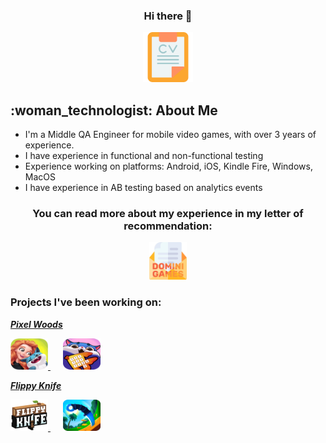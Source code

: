 <h3 align="center">Hi there 👋</h3>

<p align="center">
  <a href="">
    <img src="https://github.com/Numilou/images/blob/main/icon-cv.png" alt="CV" width="80" height="80"/>
  </a>
</p>

<h2>:woman_technologist: About Me</h2>

+ I'm a Middle QA Engineer for mobile video games, with over 3 years of experience.
+ I have experience in functional and non-functional testing 
+ Experience working on platforms: Android, iOS, Kindle Fire, Windows, MacOS
+ I have experience in AB testing based on analytics events


<h3 align="center">You can read more about my experience in my letter of recommendation:</h3>

<p align="center">
  <a href="https://drive.google.com/file/d/1gHYBztBoc4YdY7ZxcsnrG2A5cCiFf08-/view?usp=share_link">
    <img src="https://github.com/Numilou/images/blob/main/icon-recommendation-letter-DG.png" alt="Recommendation Letter" width="60" height="60"/>
  </a>
</p>

<h3 align="left">Projects I've been working on:</h3>


[**_Pixel Woods_**](https://youtu.be/1vJwc2fuKR0?si=qvYOSo9wMtl3rrqT)

<p align="left">
  <a href="https://apps.apple.com/ru/app/pixelwoods-%D0%BA%D0%B0%D1%80%D1%82%D0%B8%D0%BD%D0%B0-%D0%BF%D0%BE-%D0%BD%D0%BE%D0%BC%D0%B5%D1%80%D0%B0%D0%BC/id1541658506" style="margin-right: 20px;">
    <img src="https://github.com/Numilou/images/blob/main/PWios.png" alt="iOS Game" width="60" height="50"/>
  </a>
  <a href="https://play.google.com/store/apps/details?id=com.beresnevgames.pixelgallery&hl=en_US&pli=1">
    <img src="https://github.com/Numilou/images/blob/main/PWandroid.png" alt="Android Game" width="60" height="50"/>
  </a>
</p>

[**_Flippy Knife_**](https://www.youtube.com/watch?v=vwa9kBuQzfw)

<p align="left">
  <a href="https://apps.apple.com/ru/app/flippy-knife/id1208359453" style="margin-right: 20px;">
    <img src="https://github.com/Numilou/images/blob/main/FK1ios.png" alt="iOS Game" width="60" height="50"/>
  </a>
  <a href="https://play.google.com/store/apps/details?id=com.BeresnevGames.Knife&hl=en">
    <img src="https://github.com/Numilou/images/blob/main/FK1android.png" alt="Android Game" width="60" height="50"/>
  </a>
</p>





<!--
<h4>Socials</h4>

<a href="https://www.linkedin.com/in/darya-ivanova-404a87258/" target="_blank" rel="noreferrer">
  <img src="https://github.com/Numilou/images/blob/main/icon-linkedin.png" alt="LinkedIn Profile" width="25" height="27" />
</a>
-->


